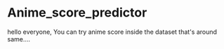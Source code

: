 # Anime_score_predictor

hello everyone,
You can try anime score inside the dataset that's around same....
